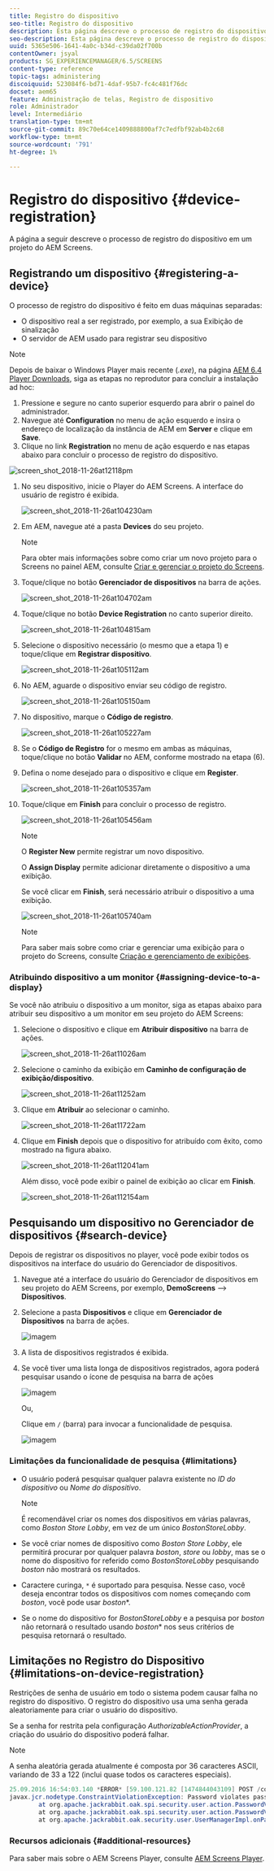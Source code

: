```yaml
---
title: Registro do dispositivo
seo-title: Registro do dispositivo
description: Esta página descreve o processo de registro do dispositivo em um projeto do AEM Screens.
seo-description: Esta página descreve o processo de registro do dispositivo em um projeto do AEM Screens.
uuid: 5365e506-1641-4a0c-b34d-c39da02f700b
contentOwner: jsyal
products: SG_EXPERIENCEMANAGER/6.5/SCREENS
content-type: reference
topic-tags: administering
discoiquuid: 523084f6-bd71-4daf-95b7-fc4c481f76dc
docset: aem65
feature: Administração de telas, Registro de dispositivo
role: Administrador
level: Intermediário
translation-type: tm+mt
source-git-commit: 89c70e64ce1409888800af7c7edfbf92ab4b2c68
workflow-type: tm+mt
source-wordcount: '791'
ht-degree: 1%

---
```



# Registro do dispositivo {#device-registration}

A página a seguir descreve o processo de registro do dispositivo em um projeto do AEM Screens.

## Registrando um dispositivo {#registering-a-device}

O processo de registro do dispositivo é feito em duas máquinas separadas:

* O dispositivo real a ser registrado, por exemplo, a sua Exibição de sinalização
* O servidor de AEM usado para registrar seu dispositivo

>[!NOTE]
>
>Depois de baixar o Windows Player mais recente (*.exe*), na página [AEM 6.4 Player Downloads](https://download.macromedia.com/screens/), siga as etapas no reprodutor para concluir a instalação ad hoc:
>
>1. Pressione e segure no canto superior esquerdo para abrir o painel do administrador.
>1. Navegue até **Configuration** no menu de ação esquerdo e insira o endereço de localização da instância de AEM em **Server** e clique em **Save**.
>1. Clique no link **Registration** no menu de ação esquerdo e nas etapas abaixo para concluir o processo de registro do dispositivo.

>



![screen_shot_2018-11-26at12118pm](assets/screen_shot_2018-11-26at12118pm.png)

1. No seu dispositivo, inicie o Player do AEM Screens. A interface do usuário de registro é exibida.

   ![screen_shot_2018-11-26at104230am](assets/screen_shot_2018-11-26at104230am.png)

1. Em AEM, navegue até a pasta **Devices** do seu projeto.

   >[!NOTE]
   >
   >Para obter mais informações sobre como criar um novo projeto para o Screens no painel AEM, consulte [Criar e gerenciar o projeto do Screens](creating-a-screens-project.md).

1. Toque/clique no botão **Gerenciador de dispositivos** na barra de ações.

   ![screen_shot_2018-11-26at104702am](assets/screen_shot_2018-11-26at104702am.png)

1. Toque/clique no botão **Device Registration** no canto superior direito.

   ![screen_shot_2018-11-26at104815am](assets/screen_shot_2018-11-26at104815am.png)

1. Selecione o dispositivo necessário (o mesmo que a etapa 1) e toque/clique em **Registrar dispositivo**.

   ![screen_shot_2018-11-26at105112am](assets/screen_shot_2018-11-26at105112am.png)

1. No AEM, aguarde o dispositivo enviar seu código de registro.

   ![screen_shot_2018-11-26at105150am](assets/screen_shot_2018-11-26at105150am.png)

1. No dispositivo, marque o **Código de registro**.

   ![screen_shot_2018-11-26at105227am](assets/screen_shot_2018-11-26at105227am.png)

1. Se o **Código de Registro** for o mesmo em ambas as máquinas, toque/clique no botão **Validar** no AEM, conforme mostrado na etapa (6).
1. Defina o nome desejado para o dispositivo e clique em **Register**.

   ![screen_shot_2018-11-26at105357am](assets/screen_shot_2018-11-26at105357am.png)

1. Toque/clique em **Finish** para concluir o processo de registro.

   ![screen_shot_2018-11-26at105456am](assets/screen_shot_2018-11-26at105456am.png)

   >[!NOTE]
   >
   >O **Register New** permite registrar um novo dispositivo.
   >
   >O **Assign Display** permite adicionar diretamente o dispositivo a uma exibição.

   Se você clicar em **Finish**, será necessário atribuir o dispositivo a uma exibição.

   ![screen_shot_2018-11-26at105740am](assets/screen_shot_2018-11-26at105740am.png)

   >[!NOTE]
   >
   >Para saber mais sobre como criar e gerenciar uma exibição para o projeto do Screens, consulte [Criação e gerenciamento de exibições](managing-displays.md).

### Atribuindo dispositivo a um monitor {#assigning-device-to-a-display}

Se você não atribuiu o dispositivo a um monitor, siga as etapas abaixo para atribuir seu dispositivo a um monitor em seu projeto do AEM Screens:

1. Selecione o dispositivo e clique em **Atribuir dispositivo** na barra de ações.

   ![screen_shot_2018-11-26at11026am](assets/screen_shot_2018-11-26at111026am.png)

1. Selecione o caminho da exibição em **Caminho de configuração de exibição/dispositivo**.

   ![screen_shot_2018-11-26at11252am](assets/screen_shot_2018-11-26at111252am.png)

1. Clique em **Atribuir** ao selecionar o caminho.

   ![screen_shot_2018-11-26at11722am](assets/screen_shot_2018-11-26at111722am.png)

1. Clique em **Finish** depois que o dispositivo for atribuído com êxito, como mostrado na figura abaixo.

   ![screen_shot_2018-11-26at112041am](assets/screen_shot_2018-11-26at112041am.png)

   Além disso, você pode exibir o painel de exibição ao clicar em **Finish**.

   ![screen_shot_2018-11-26at112154am](assets/screen_shot_2018-11-26at112154am.png)

## Pesquisando um dispositivo no Gerenciador de dispositivos {#search-device}

Depois de registrar os dispositivos no player, você pode exibir todos os dispositivos na interface do usuário do Gerenciador de dispositivos.

1. Navegue até a interface do usuário do Gerenciador de dispositivos em seu projeto do AEM Screens, por exemplo, **DemoScreens** —> **Dispositivos**.

1. Selecione a pasta **Dispositivos** e clique em **Gerenciador de Dispositivos** na barra de ações.

   ![imagem](/help/user-guide/assets/device-manager/device-manager-1.png)

1. A lista de dispositivos registrados é exibida.

1. Se você tiver uma lista longa de dispositivos registrados, agora poderá pesquisar usando o ícone de pesquisa na barra de ações

   ![imagem](/help/user-guide/assets/device-manager/device-manager-2.png)

   Ou,

   Clique em `/` (barra) para invocar a funcionalidade de pesquisa.

   ![imagem](/help/user-guide/assets/device-manager/device-manager-3.png)


### Limitações da funcionalidade de pesquisa {#limitations}

* O usuário poderá pesquisar qualquer palavra existente no *ID do dispositivo* ou *Nome do dispositivo*.

   >[!NOTE]
   >É recomendável criar os nomes dos dispositivos em várias palavras, como *Boston Store Lobby*, em vez de um único *BostonStoreLobby*.

* Se você criar nomes de dispositivo como *Boston Store Lobby*, ele permitirá procurar por qualquer palavra *boston*, *store* ou *lobby*, mas se o nome do dispositivo for referido como *BostonStoreLobby* pesquisando *boston* não mostrará os resultados.

* Caractere curinga, `*` é suportado para pesquisa. Nesse caso, você deseja encontrar todos os dispositivos com nomes começando com *boston*, você pode usar *boston**.

* Se o nome do dispositivo for *BostonStoreLobby* e a pesquisa por *boston* não retornará o resultado usando *boston** nos seus critérios de pesquisa retornará o resultado.

## Limitações no Registro do Dispositivo {#limitations-on-device-registration}

Restrições de senha de usuário em todo o sistema podem causar falha no registro do dispositivo. O registro do dispositivo usa uma senha gerada aleatoriamente para criar o usuário do dispositivo.

Se a senha for restrita pela configuração *AuthorizableActionProvider*, a criação do usuário do dispositivo poderá falhar.

>[!NOTE]
>
>A senha aleatória gerada atualmente é composta por 36 caracteres ASCII, variando de 33 a 122 (inclui quase todos os caracteres especiais).

```java
25.09.2016 16:54:03.140 *ERROR* [59.100.121.82 [1474844043109] POST /content/screens/svc/registration HTTP/1.1] com.adobe.cq.screens.device.registration.impl.RegistrationServlet Error during device registration
javax.jcr.nodetype.ConstraintViolationException: Password violates password constraint (^(?=.*\d).{7,9}$).
        at org.apache.jackrabbit.oak.spi.security.user.action.PasswordValidationAction.validatePassword(PasswordValidationAction.java:105)
        at org.apache.jackrabbit.oak.spi.security.user.action.PasswordValidationAction.onPasswordChange(PasswordValidationAction.java:76)
        at org.apache.jackrabbit.oak.security.user.UserManagerImpl.onPasswordChange(UserManagerImpl.java:308)
```

### Recursos adicionais {#additional-resources}

Para saber mais sobre o AEM Screens Player, consulte [AEM Screens Player](working-with-screens-player.md).
